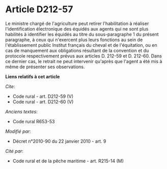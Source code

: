 # Article D212-57

Le ministre chargé de l'agriculture peut retirer l'habilitation à réaliser l'identification électronique des équidés aux
agents qui ne sont plus habilités à identifier les équidés au titre du sous-paragraphe 1 du présent paragraphe, à ceux qui
n'exercent plus leurs fonctions au sein de l'établissement public Institut français du cheval et de l'équitation, ou en cas
de manquement aux obligations résultant de la convention et du protocole respectivement prévus aux articles D. 212-59 et D.
212-60. Dans ce dernier cas, le retrait ne peut intervenir qu'après que l'agent a été mis à même de présenter ses
observations.

**Liens relatifs à cet article**

_Cite_:

  - Code rural - art. D212-59 (V)
  - Code rural - art. D212-60 (V)

_Anciens textes_:

  - Code rural R653-53

_Modifié par_:

  - Décret n°2010-90 du 22 janvier 2010 - art. 9

_Cité par_:

  - Code rural et de la pêche maritime - art. R215-14 (M)
